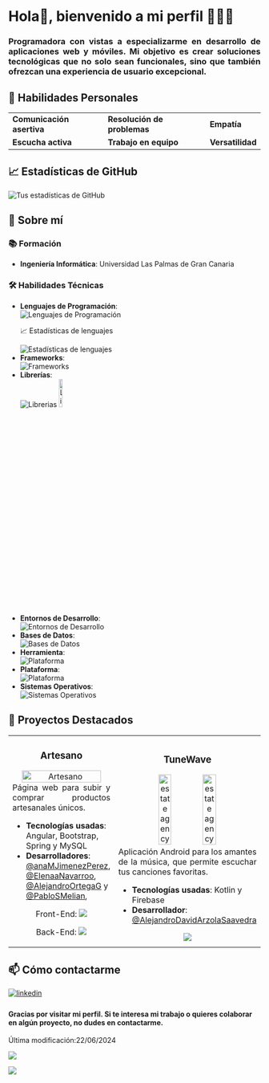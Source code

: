<h1>Hola👋, bienvenido a mi perfil 🙋🏽‍♀️</h1>

<h3 align="justify">
    Programadora con vistas a especializarme en desarrollo de aplicaciones web y móviles. Mi objetivo es crear soluciones tecnológicas que no solo sean funcionales, sino que también ofrezcan una experiencia de usuario excepcional.
</h3>

<h2>🌟 Habilidades Personales</h2>

<table align="center">
  <tr>
    <td>
      <strong>Comunicación asertiva</strong>
    </td>  
    <td>
      <strong>Resolución de problemas</strong>
    </td> 
    <td>
      <strong>Empatía</strong>
    </td>
  </tr>

  <tr>
    <td>
      <strong>Escucha activa</strong>
    </td>
    <td>
      <strong>Trabajo en equipo</strong>
    </td>
    <td>
      <strong>Versatilidad</strong>
    </td>
  </tr>
</table>  

<h2>📈 Estadísticas de GitHub</h2>

<img src="https://github-readme-stats-eight-theta.vercel.app/api?username=AnaSantana016&show_icons=true&theme=algolia&include_all_commits=true&count_private=true" alt="Tus estadísticas de GitHub">

<h2>🚀 Sobre mí</h2>

<h3>📚 Formación</h3>
<ul>
  <li>
    <strong>Ingeniería Informática</strong>: Universidad Las Palmas de Gran Canaria
  </li>
</ul>

<h3>🛠️ Habilidades Técnicas</h3>
<ul>
  
  <li> <strong>Lenguajes de Programación</strong>: 
	<br>
    <div>
      <img src="https://skillicons.dev/icons?i=js,html,css,ts,py,java,bash,r,c,cs,kotlin" alt="Lenguajes de Programación">
    </div>
    <p>📈 Estadísticas de lenguajes</p>
    <img src="https://github-readme-stats.vercel.app/api/top-langs/?username=AnaSantana016&langs_count=30&title_color=0891b2&text_color=ffffff&icon_color=0891b2&bg_color=1c1917&hide_border=true&locale=en&custom_title=Top%20%Languages" alt="Estadísticas de lenguajes">
  </li>
  
  <li> <strong>Frameworks</strong>:
	<br>
    <div>
      <img src="https://skillicons.dev/icons?i=angular,bootstrap" alt="Frameworks">
    </div>
  </li>

  <li> <strong>Librerías</strong>: 
	<br>
    <div>
      <img src="https://skillicons.dev/icons?i=pytorch,tensorflow,threejs,jquery,opencv" alt="Librerias">
      <img src="https://i.imgur.com/7r08TpW.png" width="12%" alt="Libreria opengl">
    </div>
  </li>

  <li><strong>Entornos de Desarrollo</strong>: 
	<br>
    <div>
      <img src="https://skillicons.dev/icons?i=androidstudio,arduino,eclipse,idea,pycharm,sublime,vscode,unity" alt="Entornos de Desarrollo">
    </div>
  </li>
  
  <li><strong>Bases de Datos</strong>:
	<br>
    <div>
      <img src="https://skillicons.dev/icons?i=firebase,mysql,sqlite" alt="Bases de Datos">
    </div>
  </li>

  <li><strong>Herramienta</strong>:
	<br>
    <div>
      <img src="https://skillicons.dev/icons?i=git,latex" alt="Plataforma">
    </div>
  </li>

  <li><strong>Plataforma</strong>:
	<br>
    <div>
      <img src="https://skillicons.dev/icons?i=github,figma" alt="Plataforma">
    </div>
  </li>

  <li><strong>Sistemas Operativos</strong>:
	<br>
    <div>
      <img src="https://skillicons.dev/icons?i=windows,linux" alt="Sistemas Operativos">
    </div>
  </li>
</ul>

<h2>📂 Proyectos Destacados</h2>

<table>
    <td width="50%">
        <div align="center">
            <h3>Artesano</h3>
            <img src="https://github.com/AnaSantana016/AnaSantana016/assets/72494472/1cd14601-f1ad-4571-b0d0-033c335fd46c" alt="Artesano" width="90%">
        </div>
        <div align="justify">
            Página web para subir y comprar productos artesanales únicos.
        </div>
        <ul>
            <li><strong>Tecnologías usadas</strong>: Angular, Bootstrap, Spring y MySQL</li>
            <li><strong>Desarrolladores</strong>: 
                <a href="https://github.com/anaMJimenezPerez"  target="_blank" >@anaMJimenezPerez</a>,
                <a href="https://github.com/ElenaaNavarroo"  target="_blank" >@ElenaaNavarroo</a>,
                <a href="https://github.com/AlejandroOrtegaG"  target="_blank" >@AlejandroOrtegaG</a> y
                <a href="https://github.com/PabloSMelian"  target="_blank" >@PabloSMelian</a>,
            </li>
        </ul>
        <div align="center">
            <p>Front-End:
                <a href="https://github.com/AnaSantana016/Front-End_Artesano.git" target="_blank">
                    <img src="https://img.shields.io/badge/CODE-ff9?style=for-the-badge&logo=github&logoColor=black">
                </a>
            </p>
            <p>Back-End:
                <a href="https://github.com/AnaSantana016/Back-End_Artesano.git" target="_blank">
                    <img src="https://img.shields.io/badge/CODE-80ffaa?style=for-the-badge&logo=github&logoColor=black">
                </a>
            </p>
        </div>
    </td>
    <td width="50%">
        <div align="center">
            <h3>TuneWave</h3>
            <img src="https://github.com/AlejandroDavidArzolaSaavedra/AlejandroDavidArzolaSaavedra/assets/90756437/462cab71-14a5-4e86-ad40-1393f5cb6c92" alt="estate agency" width="30%">
            <img src="https://github.com/AnaSantana016/TuneWave/assets/90756437/f5f77bf4-216c-4624-a313-cec8e61e380e" alt="estate agency" width="31%">
        </div>
        <div align="justify">
            Aplicación Android para los amantes de la música, que permite escuchar tus canciones favoritas.
        </div>
        <ul>
            <li><strong>Tecnologías usadas</strong>: Kotlin y Firebase</li>
            <li><strong>Desarrollador</strong>: 
                <a href="https://github.com/AlejandroDavidArzolaSaavedra"  target="_blank" >@AlejandroDavidArzolaSaavedra</a>
            </li>
        </ul>
        <div align="center">
            <a href="https://github.com/AnaSantana016/TuneWave.git" target="_blank">
                <img src="https://img.shields.io/badge/CODE-ff9?style=for-the-badge&logo=github&logoColor=black">
            </a>
        </div>
    </td>
</table>

<h2>📫 Cómo contactarme</h2>
<a href="https://www.linkedin.com/in/ana-del-carmen-santana-ojeda-453275314/" target="_blank">
		<img src="https://img.shields.io/badge/linkedin:  Ana-%2300acee.svg?color=405DE6&style=for-the-badge&logo=linkedin&logoColor=white" alt=linkedin style="margin-bottom: 5px;"/>
</a>

<h4>Gracias por visitar mi perfil. Si te interesa mi trabajo o quieres colaborar en algún proyecto, no dudes en contactarme.</h4>

Última modificación:22/06/2024

[![](https://api.visitorbadge.io/api/VisitorHit?user=AnaSantana016&repo=AnaSantana016&countColor=%237B1E7A)]()

<img align="left" src="https://github-profile-trophy.vercel.app/?username=AnaSantana016&title=MultiLanguage,Commits,Experience,Repositories&theme=onedark">
